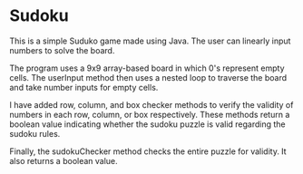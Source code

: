 # Sudoku
This is a simple Suduko game made using Java. The user can linearly input numbers to solve the board. 

The program uses a 9x9 array-based board in which 0's represent empty cells. The userInput method then uses a nested loop to traverse the board and take number inputs for empty cells. 

I have added row, column, and box checker methods to verify the validity of numbers in each row, column, or box respectively. These methods return a boolean value indicating whether the sudoku puzzle is valid regarding the sudoku rules. 

Finally, the sudokuChecker method checks the entire puzzle for validity. It also returns a boolean value. 
